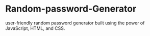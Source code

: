 # Random-password-Generator
user-friendly random password generator built using the power of JavaScript, HTML, and CSS.

